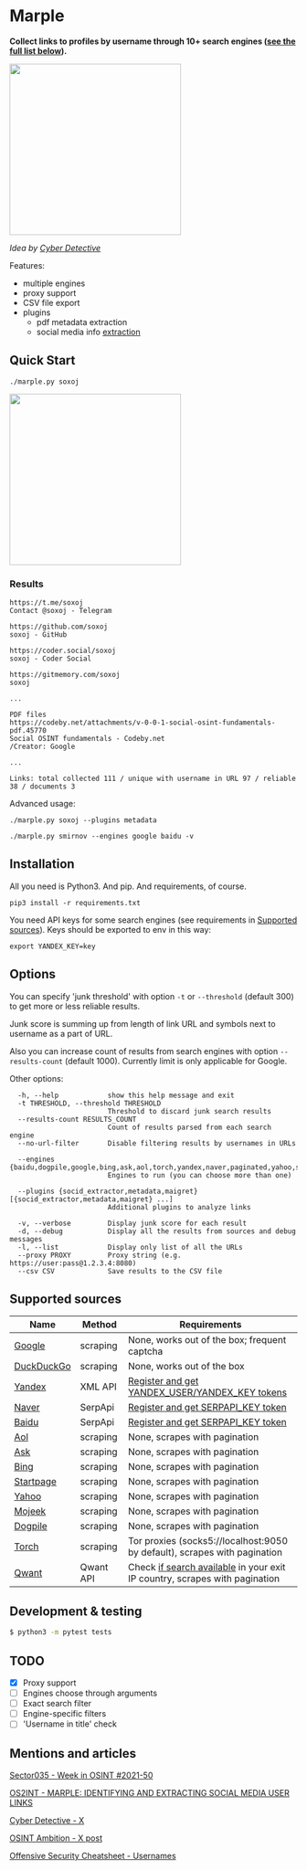 # Marple

**Collect links to profiles by username through 10+ search engines ([see the full list below](#supported-sources)).**

<img src="https://github.com/user-attachments/assets/b8d64e54-56fa-4805-b1ab-ff39ebead753" height="300"/>

*Idea by [Cyber Detective](https://cybdetective.com/)*

Features:
- multiple engines
- proxy support
- CSV file export
- plugins
  - pdf metadata extraction
  - social media info [extraction](socid_extractor)

## Quick Start

```
./marple.py soxoj
```

<img src="https://raw.githubusercontent.com/soxoj/marple/main/example.png" height="300"/>

### Results
```
https://t.me/soxoj
Contact @soxoj - Telegram

https://github.com/soxoj
soxoj - GitHub

https://coder.social/soxoj
soxoj - Coder Social

https://gitmemory.com/soxoj
soxoj

...

PDF files
https://codeby.net/attachments/v-0-0-1-social-osint-fundamentals-pdf.45770
Social OSINT fundamentals - Codeby.net
/Creator: Google

...

Links: total collected 111 / unique with username in URL 97 / reliable 38 / documents 3
```

Advanced usage:
```
./marple.py soxoj --plugins metadata

./marple.py smirnov --engines google baidu -v
```

## Installation

All you need is Python3. And pip. And requirements, of course.

```
pip3 install -r requirements.txt
```

You need API keys for some search engines (see requirements in [Supported sources](#supported-sources)). Keys should be exported to env in this way:
```
export YANDEX_KEY=key
```

## Options

You can specify 'junk threshold' with option `-t` or `--threshold` (default 300) to get more or less reliable results.

Junk score is summing up from length of link URL and symbols next to username as a part of URL. 

Also you can increase count of results from search engines with option `--results-count` (default 1000). Currently limit is only applicable for Google.

Other options:
```
  -h, --help            show this help message and exit
  -t THRESHOLD, --threshold THRESHOLD
                        Threshold to discard junk search results
  --results-count RESULTS_COUNT
                        Count of results parsed from each search engine
  --no-url-filter       Disable filtering results by usernames in URLs

  --engines {baidu,dogpile,google,bing,ask,aol,torch,yandex,naver,paginated,yahoo,startpage,duckduckgo,qwant}
                        Engines to run (you can choose more than one)

  --plugins {socid_extractor,metadata,maigret} [{socid_extractor,metadata,maigret} ...]
                        Additional plugins to analyze links

  -v, --verbose         Display junk score for each result
  -d, --debug           Display all the results from sources and debug messages
  -l, --list            Display only list of all the URLs
  --proxy PROXY         Proxy string (e.g. https://user:pass@1.2.3.4:8080)
  --csv CSV             Save results to the CSV file
```

## Supported sources

| Name                | Method                                | Requirements      |
| ------------------- | --------------------------------------| ----------------- |
| [Google](http://google.com/)              | scraping                              | None, works out of the box; frequent captcha  |
| [DuckDuckGo](https://duckduckgo.com/)     | scraping                              | None, works out of the box                    |
| [Yandex](https://yandex.ru/)              | XML API                               | [Register and get YANDEX_USER/YANDEX_KEY tokens](https://github.com/fluquid/yandex-search)   |
| [Naver](https://www.naver.com/)           | SerpApi                               | [Register and get SERPAPI_KEY token](https://serpapi.com/)   |
| [Baidu](https://www.baidu.com/)           | SerpApi                               | [Register and get SERPAPI_KEY token](https://serpapi.com/)   |
| [Aol](https://search.aol.com/)            | scraping                              | None, scrapes with pagination  |
| [Ask](https://www.ask.com/)               | scraping                              | None, scrapes with pagination  |
| [Bing](https://www.bing.com/)             | scraping                              | None, scrapes with pagination  |
| [Startpage](https://www.startpage.com/)   | scraping                              | None, scrapes with pagination  |
| [Yahoo](https://yahoo.com/)               | scraping                              | None, scrapes with pagination  |
| [Mojeek](https://www.mojeek.com)          | scraping                              | None, scrapes with pagination  |
| [Dogpile](https://www.dogpile.com/)       | scraping                              | None, scrapes with pagination  |
| [Torch](http://torchdeedp3i2jigzjdmfpn5ttjhthh5wbmda2rr3jvqjg5p77c54dqd.onion)               | scraping                              | Tor proxies (socks5://localhost:9050 by default), scrapes with pagination  |
| [Qwant](https://www.qwant.com/)           | Qwant API                              | Check [if search available](https://www.qwant.com/) in your exit IP country, scrapes with pagination  |


## Development & testing

```sh
$ python3 -m pytest tests
```

## TODO

- [x] Proxy support
- [ ] Engines choose through arguments
- [ ] Exact search filter
- [ ] Engine-specific filters
- [ ] 'Username in title' check

## Mentions and articles

[Sector035 - Week in OSINT #2021-50](https://sector035.nl/articles/2021-50)

[OS2INT - MARPLE: IDENTIFYING AND EXTRACTING SOCIAL MEDIA USER LINKS](https://os2int.com/toolbox/identifying-and-extracting-social-media-user-links-with-marple/)

[Cyber Detective - X](https://threadreaderapp.com/thread/1532094437027102721.html)

[OSINT Ambition - X post](https://twitter.com/osintambition/status/1725011306947006797)

[Offensive Security Cheatsheet - Usernames](https://cheatsheet.haax.fr/open-source-intelligence-osint/human-recon/username/)
